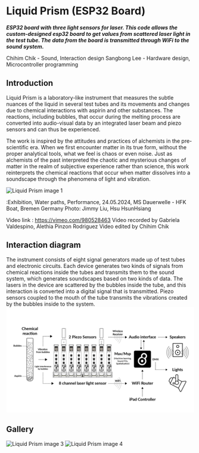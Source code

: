 # Liquid Prism (ESP32 Board)

**_ESP32 board with three light sensors for laser. This code allows the custom-designed esp32 board to get values from scattered laser light in the test tube. The data from the board is transmitted through WiFi to the sound system._**

Chihim Chik - Sound, Interaction design
Sangbong Lee - Hardware design, Microcontroller programming

## Introduction

Liquid Prism is a laboratory-like instrument that measures the subtle nuances of the liquid in several test tubes and its movements and changes due to chemical interactions with aspirin and other substances. The reactions, including bubbles, that occur during the melting process are converted into audio-visual data by an integrated laser beam and piezo sensors and can thus be experienced.

The work is inspired by the attitudes and practices of alchemists in the pre-scientific era. When we first encounter matter in its true form, without the proper analytical tools, what we feel is chaos or even noise. Just as alchemists of the past interpreted the chaotic and mysterious changes of matter in the realm of subjective experience rather than science, this work reinterprets the chemical reactions that occur when matter dissolves into a soundscape through the phenomena of light and vibration.

![Liquid Prism image 1](assets/images/img_LiquidPrism_1.png)

:Exhibition, Water paths, Performance, 24.05.2024, MS Dauerwelle - HFK Boat, Bremen
Germany Photo: Jimmy Liu, Hsu HsunHsiang

Video link : https://vimeo.com/980528463
Video recorded by Gabriela Valdespino, Alethia Pinzon Rodriguez
Video edited by Chihim Chik

## Interaction diagram
The instrument consists of eight signal generators made up of test tubes and electronic circuits. Each device generates two kinds of signals from chemical reactions inside the tubes and transmits them to the sound system, which generates soundscapes based on two kinds of data. The lasers in the device are scattered by the bubbles inside the tube, and this interaction is converted into a digital signal that is transmitted. Piezo sensors coupled to the mouth of the tube transmits the vibrations created by the bubbles inside to the system.
![Liquid Prism image 2](assets/images/diagram.png)

## Gallery
![Liquid Prism image 3](assets/images/img_LiquidPrism_2.png)
![Liquid Prism image 4](assets/images/img_LiquidPrism_3.png)
